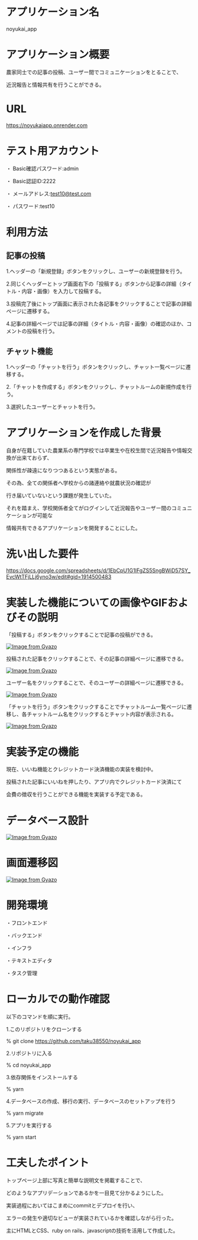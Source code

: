 # アプリケーション名
noyukai_app

# アプリケーション概要
農家同士での記事の投稿、ユーザー間でコミュニケーションをとることで、

近況報告と情報共有を行うことができる。

# URL
https://noyukaiapp.onrender.com

# テスト用アカウント
・ Basic確認パスワード:admin

・ Basic認証ID:2222

・ メールアドレス:test10@test.com

・ パスワード:test10

# 利用方法

## 記事の投稿
1.ヘッダーの「新規登録」ボタンをクリックし、ユーザーの新規登録を行う。

2.同じくヘッダーとトップ画面右下の「投稿する」ボタンから記事の詳細（タイトル・内容・画像）を入力して投稿する。

3.投稿完了後にトップ画面に表示された各記事をクリックすることで記事の詳細ページに遷移する。

4.記事の詳細ページでは記事の詳細（タイトル・内容・画像）の確認のほか、コメントの投稿を行う。


## チャット機能
1.ヘッダーの「チャットを行う」ボタンをクリックし、チャット一覧ページに遷移する。

2.「チャットを作成する」ボタンをクリックし、チャットルームの新規作成を行う。

3.選択したユーザーとチャットを行う。

# アプリケーションを作成した背景
自身が在籍していた農業系の専門学校では卒業生や在校生間で近況報告や情報交換が出来ておらず、

関係性が疎遠になりつつあるという実態がある。

その為、全ての関係者へ学校からの諸連絡や就農状況の確認が

行き届いていないという課題が発生していた。

それを踏まえ、学校関係者全てがログインして近況報告やユーザー間のコミュニケーションが可能な

情報共有できるアプリケーションを開発することにした。

# 洗い出した要件
https://docs.google.com/spreadsheets/d/1EbCpU1G1IFgZS5SngBWiD57SY_EvcWtTFjLLj6yno3w/edit#gid=1914500483

# 実装した機能についての画像やGIFおよびその説明

「投稿する」ボタンをクリックすることで記事の投稿ができる。

[![Image from Gyazo](https://i.gyazo.com/9dff1f0b8a9f02cab6b058c6254e5ae4.gif)](https://gyazo.com/9dff1f0b8a9f02cab6b058c6254e5ae4)


投稿された記事をクリックすることで、その記事の詳細ページに遷移できる。


[![Image from Gyazo](https://i.gyazo.com/475f69e2d959025f04868dc6ea9d0acd.gif)](https://gyazo.com/475f69e2d959025f04868dc6ea9d0acd)


ユーザー名をクリックすることで、そのユーザーの詳細ページに遷移できる。


[![Image from Gyazo](https://i.gyazo.com/251ef0861af74a5724d65369c8bb97f0.gif)](https://gyazo.com/251ef0861af74a5724d65369c8bb97f0)


「チャットを行う」ボタンをクリックすることでチャットルーム一覧ページに遷移し、各チャットルーム名をクリックするとチャット内容が表示される。

[![Image from Gyazo](https://i.gyazo.com/076a27719c8107e452b7a8b6835aebab.gif)](https://gyazo.com/076a27719c8107e452b7a8b6835aebab)


# 実装予定の機能
現在、いいね機能とクレジットカード決済機能の実装を検討中。

投稿された記事にいいねを押したり、アプリ内でクレジットカード決済にて

会費の徴収を行うことができる機能を実装する予定である。

# データベース設計

[![Image from Gyazo](https://i.gyazo.com/ef1f9e7ac3e000938b60c2321649bb82.png)](https://gyazo.com/ef1f9e7ac3e000938b60c2321649bb82)

# 画面遷移図

[![Image from Gyazo](https://i.gyazo.com/f9bddfd799e374a52b2c1956f89fea38.png)](https://gyazo.com/f9bddfd799e374a52b2c1956f89fea38)

# 開発環境
・フロントエンド

・バックエンド

・インフラ

・テキストエディタ

・タスク管理

# ローカルでの動作確認
以下のコマンドを順に実行。

1.このリポジトリをクローンする

% git clone https://github.com/taku38550/noyukai_app

2.リポジトリに入る

% cd noyukai_app

3.依存関係をインストールする

% yarn

4.データベースの作成、移行の実行、データベースのセットアップを行う

% yarn migrate

5.アプリを実行する

% yarn start

# 工夫したポイント

トップページ上部に写真と簡単な説明文を掲載することで、

どのようなアプリデーションであるかを一目見て分かるようにした。

実装過程においてはこまめにcommitとデプロイを行い、

エラーの発生や適切なビューが実装されているかを確認しながら行った。

主にHTMLとCSS、ruby on rails、javascriptの技術を活用して作成した。






